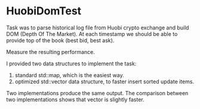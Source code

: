 # HuobiDomTest

Task was to parse historical log file from Huobi crypto exchange and build DOM (Depth Of The Market).
At each timestamp we should be able to provide top of the book (best bid, best ask).

Measure the resulting performance.

I provided two data structures to implement the task:
1) standard std::map, which is the easiest way.
2) optimized std::vector data structure, to faster insert sorted update items.

Two implementations produce the same output.
The comparison between two implementations shows that vector is slightly faster.

